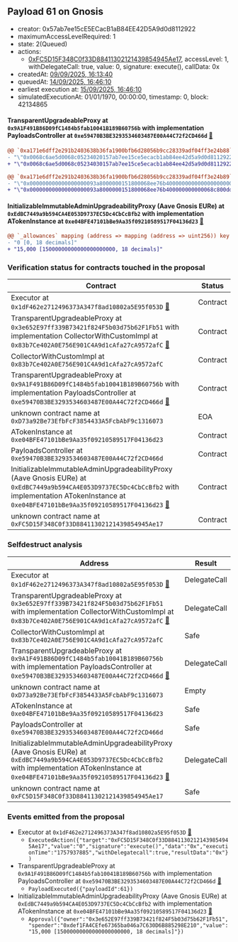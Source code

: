 ## Payload 61 on Gnosis

- creator: 0x57ab7ee15cE5ECacB1aB84EE42D5A9d0d8112922
- maximumAccessLevelRequired: 1
- state: 2(Queued)
- actions:
  - [0xFC5D15F348C0f33D88411302121439854945Ae17](https://gnosisscan.io/tx/0xFC5D15F348C0f33D88411302121439854945Ae17), accessLevel: 1, withDelegateCall: true, value: 0, signature: execute(), callData: 0x
- createdAt: [09/09/2025, 16:13:40](https://gnosisscan.io/tx/0x35ca14c425a41c72b07d9785dc0c7558303de88f7d19c7109ee179178154bd65)
- queuedAt: [14/09/2025, 16:46:10](https://gnosisscan.io/tx/0xd1c375b3650d7f6d66fd0e6da8470c413c3d831eb6605d361d3cb3cc43550566)
- earliest execution at: [15/09/2025, 16:46:10](https://www.epochconverter.com/countdown?q=1757954770)
- simulatedExecutionAt: 01/01/1970, 00:00:00, timestamp: 0, block: 42134865
#### TransparentUpgradeableProxy at `0x9A1F491B86D09fC1484b5fab10041B189B60756b` with implementation PayloadsController at `0xe59470B3BE3293534603487E00A44C72f2CD466d` [:ghost:](https://github.com/bgd-labs/aave-address-book  "GovernanceV3Gnosis.PAYLOADS_CONTROLLER")

```diff
@@ `0xa171e6dff2e291b2403638b36fa1900bfb6d28056b9cc28339adf04ff3e24b88` raw  @@
- "\"0x0068c6ae5d0068c05234020157ab7ee15ce5ecacb1ab84ee42d5a9d0d8112922\""
+ "\"0x0068c6ae5d0068c05234030157ab7ee15ce5ecacb1ab84ee42d5a9d0d8112922\""

@@ `0xa171e6dff2e291b2403638b36fa1900bfb6d28056b9cc28339adf04ff3e24b89` raw  @@
- "\"0x000000000000000000093a8000000151800068ee76b400000000000000000000\""
+ "\"0x000000000000000000093a8000000151800068ee76b400000000000068c800dd\""

```
#### InitializableImmutableAdminUpgradeabilityProxy (Aave Gnosis EURe) at `0xEdBC7449a9b594CA4E053D9737EC5Dc4CbCcBfb2` with implementation ATokenInstance at `0xe04BFE47101bBe9Aa35f09210589517F04136d23` [:ghost:](https://github.com/bgd-labs/aave-address-book  "AaveV3Gnosis.ASSETS.EURe.A_TOKEN")

```diff
@@ `_allowances` mapping (address => mapping (address => uint256)) key `0x3e652e97ff339b73421f824f5b03d75b62f1fb51`.0xdef1fa4cefe67365ba046a7c630d6b885298e210 @@
- "0 [0, 18 decimals]"
+ "15,000 [15000000000000000000000, 18 decimals]"

```
### Verification status for contracts touched in the proposal

| Contract | Status |
|---------|------------|
| Executor at `0x1dF462e2712496373A347f8ad10802a5E95f053D` [:ghost:](https://github.com/bgd-labs/aave-address-book  "AaveV3Gnosis.ACL_ADMIN") | Contract |
| TransparentUpgradeableProxy at `0x3e652E97ff339B73421f824F5b03d75b62F1Fb51` with implementation CollectorWithCustomImpl at `0x83b7Ce402A0E756E901C4A9d1cAfa27cA9572afC` [:ghost:](https://github.com/bgd-labs/aave-address-book  "AaveV3Gnosis.COLLECTOR") | Contract |
| CollectorWithCustomImpl at `0x83b7Ce402A0E756E901C4A9d1cAfa27cA9572afC` | Contract |
| TransparentUpgradeableProxy at `0x9A1F491B86D09fC1484b5fab10041B189B60756b` with implementation PayloadsController at `0xe59470B3BE3293534603487E00A44C72f2CD466d` [:ghost:](https://github.com/bgd-labs/aave-address-book  "GovernanceV3Gnosis.PAYLOADS_CONTROLLER") | Contract |
| unknown contract name at `0xD73a92Be73EfbFcF3854433A5FcbAbF9c1316073` | EOA |
| ATokenInstance at `0xe04BFE47101bBe9Aa35f09210589517F04136d23` | Contract |
| PayloadsController at `0xe59470B3BE3293534603487E00A44C72f2CD466d` | Contract |
| InitializableImmutableAdminUpgradeabilityProxy (Aave Gnosis EURe) at `0xEdBC7449a9b594CA4E053D9737EC5Dc4CbCcBfb2` with implementation ATokenInstance at `0xe04BFE47101bBe9Aa35f09210589517F04136d23` [:ghost:](https://github.com/bgd-labs/aave-address-book  "AaveV3Gnosis.ASSETS.EURe.A_TOKEN") | Contract |
| unknown contract name at `0xFC5D15F348C0f33D88411302121439854945Ae17` | Contract |

### Selfdestruct analysis

| Address | Result |
|---------|------------|
| Executor at `0x1dF462e2712496373A347f8ad10802a5E95f053D` [:ghost:](https://github.com/bgd-labs/aave-address-book  "AaveV3Gnosis.ACL_ADMIN") | DelegateCall |
| TransparentUpgradeableProxy at `0x3e652E97ff339B73421f824F5b03d75b62F1Fb51` with implementation CollectorWithCustomImpl at `0x83b7Ce402A0E756E901C4A9d1cAfa27cA9572afC` [:ghost:](https://github.com/bgd-labs/aave-address-book  "AaveV3Gnosis.COLLECTOR") | DelegateCall |
| CollectorWithCustomImpl at `0x83b7Ce402A0E756E901C4A9d1cAfa27cA9572afC` | Safe |
| TransparentUpgradeableProxy at `0x9A1F491B86D09fC1484b5fab10041B189B60756b` with implementation PayloadsController at `0xe59470B3BE3293534603487E00A44C72f2CD466d` [:ghost:](https://github.com/bgd-labs/aave-address-book  "GovernanceV3Gnosis.PAYLOADS_CONTROLLER") | DelegateCall |
| unknown contract name at `0xD73a92Be73EfbFcF3854433A5FcbAbF9c1316073` | Empty |
| ATokenInstance at `0xe04BFE47101bBe9Aa35f09210589517F04136d23` | Safe |
| PayloadsController at `0xe59470B3BE3293534603487E00A44C72f2CD466d` | Safe |
| InitializableImmutableAdminUpgradeabilityProxy (Aave Gnosis EURe) at `0xEdBC7449a9b594CA4E053D9737EC5Dc4CbCcBfb2` with implementation ATokenInstance at `0xe04BFE47101bBe9Aa35f09210589517F04136d23` [:ghost:](https://github.com/bgd-labs/aave-address-book  "AaveV3Gnosis.ASSETS.EURe.A_TOKEN") | DelegateCall |
| unknown contract name at `0xFC5D15F348C0f33D88411302121439854945Ae17` | Safe |

### Events emitted from the proposal

- Executor at `0x1dF462e2712496373A347f8ad10802a5E95f053D` [:ghost:](https://github.com/bgd-labs/aave-address-book  "AaveV3Gnosis.ACL_ADMIN")
  - `ExecutedAction({"target":"0xFC5D15F348C0f33D88411302121439854945Ae17","value":"0","signature":"execute()","data":"0x","executionTime":"1757937885","withDelegatecall":true,"resultData":"0x"})`
- TransparentUpgradeableProxy at `0x9A1F491B86D09fC1484b5fab10041B189B60756b` with implementation PayloadsController at `0xe59470B3BE3293534603487E00A44C72f2CD466d` [:ghost:](https://github.com/bgd-labs/aave-address-book  "GovernanceV3Gnosis.PAYLOADS_CONTROLLER")
  - `PayloadExecuted({"payloadId":61})`
- InitializableImmutableAdminUpgradeabilityProxy (Aave Gnosis EURe) at `0xEdBC7449a9b594CA4E053D9737EC5Dc4CbCcBfb2` with implementation ATokenInstance at `0xe04BFE47101bBe9Aa35f09210589517F04136d23` [:ghost:](https://github.com/bgd-labs/aave-address-book  "AaveV3Gnosis.ASSETS.EURe.A_TOKEN")
  - `Approval({"owner":"0x3e652E97ff339B73421f824F5b03d75b62F1Fb51","spender":"0xdef1FA4CEfe67365ba046a7C630D6B885298E210","value":"15,000 [15000000000000000000000, 18 decimals]"})`

